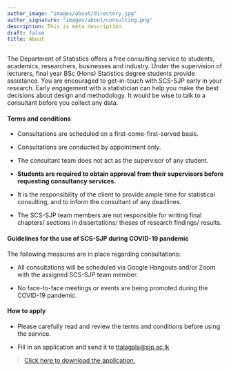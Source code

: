 ```yaml
---
author_image: "images/about/directory.jpg"
author_signature: "images/about/consulting.png"
description: This is meta description.
draft: false
title: About
---
```


The Department of Statistics offers a free consulting service to students, academics, researchers, businesses and industry. Under the supervision of lecturers, final year BSc (Hons) Statistics degree students provide assistance. You are encouraged to get-in-touch with SCS-SJP early in your research. Early engagement with a statistician can help you make the best decisions about design and methodology. It would be wise to talk to a consultant before you collect any data.


#### Terms and conditions


- Consultations are scheduled on a first-come-first-served basis. 

- Consultations are conducted by appointment only.

- The consultant team does not act as the supervisor of any student.

- **Students are required to obtain approval from their supervisors before requesting consultancy services.** 

- It is the responsibility of the client to provide ample time for statistical consulting, and to inform the consultant of any deadlines.

- The SCS-SJP team members are not responsible for writing final chapters/ sections in dissertations/ theses of research findings/ results.


#### Guidelines for the use of SCS-SJP during COVID-19 pandemic

The following measures are in place regarding consultations:

- All consultations will be scheduled via Google Hangouts and/or Zoom with the assigned SCS-SJP team member. 

- No face-to-face meetings or events are being promoted during the COVID-19 pandemic.

#### How to apply

 - Please carefully read and review the terms and conditions before using the service.

 - Fill in an application and send it to ttalagala@sjp.ac.lk

> [Click here to download the application.](/application/application.pdf)


